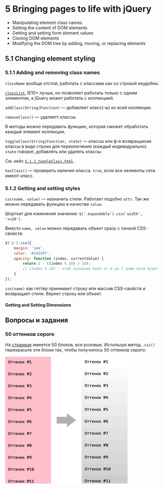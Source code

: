 # 5 Bringing pages to life with jQuery

* Manipulating element class names
* Setting the content of DOM elements
* Getting and setting form element values
* Cloning DOM elements
* Modifying the DOM tree by adding, moving, or replacing elements

## 5.1 Changing element styling
### 5.1.1 Adding and removing class names
`className` вообще отстой, работать с классами как со строкой неудобно.

[`classList`](http://learn.javascript.ru/attributes-and-custom-properties#классы-в-виде-объекта-classlist), IE10+ лучше, но позволяет работать только с одним элементом, а jQuery может работать с коллекцией.

`addClass(String|Function)` — добавляет класс(-ы) ко всей коллекции.

`removeClass()` — удаляетт классы.

В методы можно передавать функцию, которая сможет обработать каждый элемент коллекции.

`toggleClass(String|Function, state)` — классы или ф-я возвращаюая классы в виде строки для переключения (каждый индивидуально). `state` говорит, добавлять или удалять классы.

См. кейс [`5.1.1_toggleClass.html`](5.1.1_toggleClass.html).

`hasClass()` — проверить наличие класса. `true`, если все эелменты сета имеют класс.

### 5.1.2 Getting and setting styles
`css(name, value)` — назначить стили. Работает подобно `attr`. Так же можно передавать функцию в качестве `value`.

Шорткат для изменения значения: `$('.expandable').css('width', '+=20')`.

Вместо `name, value` можно передавать объект сразу с пачкой CSS-свойств:

```js
$('p').css({
    margin: '1em',
    color: '#1933FF',
    opacity: function (index, currentValue) {
        return 1 - ((index % 10) / 10);
        // (index % 10) - чтоб значение было от 0 до 1 даже если будет больше 10 элементов в сете
    }
});
```

`css(name)` как геттер принимает строку или массив CSS-свойств и возвращает стили. Вернет строку или объект.

#### Getting and Setting Dimensions

## Вопросы и задания

### 50 оттенков серого
На [странице](tasks/50_shades_of_grey.html) имеется 50 блоков, все розовые. Используя метод `.css()` перекрасьте эти блоки так, чтобы получилось 50 оттенков серого:

<img src="tasks/50_shades_view.png" width="400">

